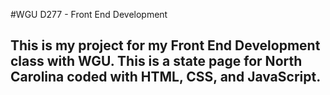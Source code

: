#WGU D277 - Front End Development 

## This is my project for my Front End Development class with WGU. This is a state page for North Carolina coded with HTML, CSS, and JavaScript.
